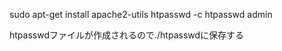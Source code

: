 
<!-- VPSにて下記を実行する -->
sudo apt-get install apache2-utils
htpasswd -c htpasswd admin

<!-- 上記パスワード入力後下記を実行する -->
htpasswdファイルが作成されるので./htpasswdに保存する